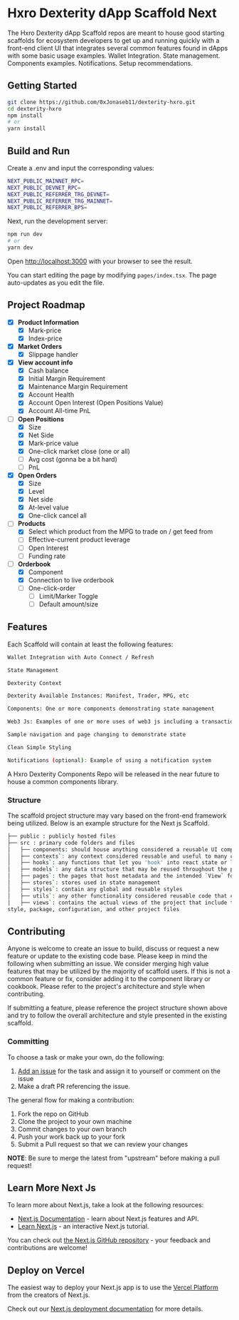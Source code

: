 # Hxro Dexterity dApp Scaffold Next

The Hxro Dexterity dApp Scaffold repos are meant to house good starting scaffolds for ecosystem developers to get up and running quickly with a front-end client UI that integrates several common features found in dApps with some basic usage examples. Wallet Integration. State management. Components examples. Notifications. Setup recommendations.

## Getting Started

```bash
git clone https://github.com/0xJonaseb11/dexterity-hxro.git
cd dexterity-hxro
npm install
# or
yarn install
```

## Build and Run

Create a .env and input the corresponding values:

```sh
NEXT_PUBLIC_MAINNET_RPC=
NEXT_PUBLIC_DEVNET_RPC=
NEXT_PUBLIC_REFERRER_TRG_DEVNET=
NEXT_PUBLIC_REFERRER_TRG_MAINNET=
NEXT_PUBLIC_REFERRER_BPS=
```

Next, run the development server:

```bash
npm run dev
# or
yarn dev
```

Open [http://localhost:3000](http://localhost:3000) with your browser to see the result.

You can start editing the page by modifying `pages/index.tsx`. The page auto-updates as you edit the file.

## Project Roadmap

- [x] **Product Information**
  - [x] Mark-price
  - [x] Index-price
- [x] **Market Orders**
  - [x] Slippage handler
- [x] **View account info**
  - [x] Cash balance
  - [x] Initial Margin Requirement
  - [x] Maintenance Margin Requirement
  - [x] Account Health
  - [x] Account Open Interest (Open Positions Value)
  - [x] Account All-time PnL
- [ ] **Open Positions**
  - [x] Size
  - [x] Net Side
  - [x] Mark-price value
  - [x] One-click market close (one or all)
  - [ ] Avg cost (gonna be a bit hard)
  - [ ] PnL
- [x] **Open Orders**
  - [x] Size
  - [x] Level
  - [x] Net side
  - [x] At-level value
  - [x] One-click cancel all
- [ ] **Products**
  - [x] Select which product from the MPG to trade on / get feed from
  - [ ] Effective-current product leverage
  - [ ] Open Interest
  - [ ] Funding rate
- [ ] **Orderbook**
  - [x] Component
  - [x] Connection to live orderbook
  - [ ] One-click-order
    - [ ] Limit/Marker Toggle
    - [ ] Default amount/size

## Features

Each Scaffold will contain at least the following features:

```sh
Wallet Integration with Auto Connect / Refresh

State Management

Dexterity Context

Dexterity Available Instances: Manifest, Trader, MPG, etc

Components: One or more components demonstrating state management

Web3 Js: Examples of one or more uses of web3 js including a transaction with a connection provider

Sample navigation and page changing to demonstrate state

Clean Simple Styling

Notifications (optional): Example of using a notification system

```
A Hxro Dexterity Components Repo will be released in the near future to house a common components library.

### Structure

The scaffold project structure may vary based on the front-end framework being utilized. Below is an example structure for the Next js Scaffold.

```sh
├── public : publicly hosted files
├── src : primary code folders and files
│   ├── components: should house anything considered a reusable UI component
│   ├── contexts`: any context considered reusable and useful to many components that can be passed down through a component tree
│   ├── hooks`: any functions that let you 'hook' into react state or lifecycle features from function components
│   ├── models`: any data structure that may be reused throughout the project
│   ├── pages`: the pages that host metadata and the intended `View` for the page
│   ├── stores`: stores used in state management
│   ├── styles`: contain any global and reusable styles
│   ├── utils`: any other functionality considered reusable code that can be referenced
│   ├── views`: contains the actual views of the project that include the main content and components within
style, package, configuration, and other project files

```

## Contributing

Anyone is welcome to create an issue to build, discuss or request a new feature or update to the existing code base. Please keep in mind the following when submitting an issue. We consider merging high value features that may be utilized by the majority of scaffold users. If this is not a common feature or fix, consider adding it to the component library or cookbook. Please refer to the project's architecture and style when contributing.

If submitting a feature, please reference the project structure shown above and try to follow the overall architecture and style presented in the existing scaffold.

### Committing

To choose a task or make your own, do the following:

1. [Add an issue](https://github.com/cinojosa0705/dexterity-scaffold/issues/new) for the task and assign it to yourself or comment on the issue
2. Make a draft PR referencing the issue.

The general flow for making a contribution:

1. Fork the repo on GitHub
2. Clone the project to your own machine
3. Commit changes to your own branch
4. Push your work back up to your fork
5. Submit a Pull request so that we can review your changes

**NOTE**: Be sure to merge the latest from "upstream" before making a
pull request!

## Learn More Next Js

To learn more about Next.js, take a look at the following resources:

- [Next.js Documentation](https://nextjs.org/docs) - learn about Next.js features and API.
- [Learn Next.js](https://nextjs.org/learn) - an interactive Next.js tutorial.

You can check out [the Next.js GitHub repository](https://github.com/vercel/next.js/) - your feedback and contributions are welcome!

## Deploy on Vercel

The easiest way to deploy your Next.js app is to use the [Vercel Platform](https://vercel.com/new?utm_medium=default-template&filter=next.js&utm_source=create-next-app&utm_campaign=create-next-app-readme) from the creators of Next.js.

Check out our [Next.js deployment documentation](https://nextjs.org/docs/deployment) for more details.
